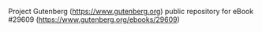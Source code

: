 Project Gutenberg (https://www.gutenberg.org) public repository for eBook #29609 (https://www.gutenberg.org/ebooks/29609)
